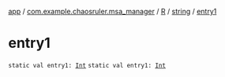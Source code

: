 [app](../../../index.md) / [com.example.chaosruler.msa_manager](../../index.md) / [R](../index.md) / [string](index.md) / [entry1](.)

# entry1

`static val entry1: `[`Int`](https://kotlinlang.org/api/latest/jvm/stdlib/kotlin/-int/index.html)
`static val entry1: `[`Int`](https://kotlinlang.org/api/latest/jvm/stdlib/kotlin/-int/index.html)